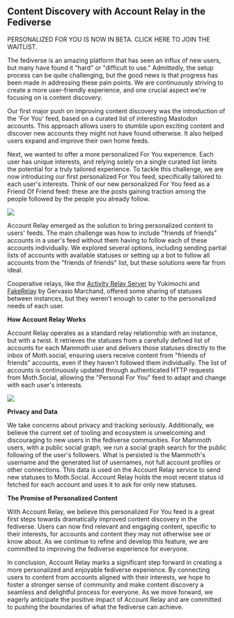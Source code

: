 ## Content Discovery with Account Relay in the Fediverse

PERSONALIZED FOR YOU IS NOW IN BETA. CLICK HERE TO JOIN THE WAITLIST.

The fediverse is an amazing platform that has seen an influx of new users, but many have found it "hard" or "difficult to use." Admittedly, the setup process can be quite challenging, but the good news is that progress has been made in addressing these pain points. We are continuously striving to create a more user-friendly experience, and one crucial aspect we're focusing on is content discovery.

Our first major push on improving content discovery was the introduction of the 'For You' feed, based on a curated list of interesting Mastodon accounts. This approach allows users to stumble upon exciting content and discover new accounts they might not have found otherwise. It also helped users expand and improve their own home feeds.

Next, we wanted to offer a more personalized For You experience. Each user has unique interests, and relying solely on a single curated list limits the potential for a truly tailored experience. To tackle this challenge, we are now introducing our first personalized For You feed, specifically tailored to each user's interests. Think of our new personalized For You feed as a Friend Of Friend feed: these are the posts gaining traction among the people followed by the people you already follow.

![](https://jessetomchak.com/uploads/2023/254982152-75696f2e-a05c-4efa-9d40-449cc4b9cbe7.png)

Account Relay emerged as the solution to bring personalized content to users' feeds. The main challenge was how to include "friends of friends" accounts in a user's feed without them having to follow each of these accounts individually. We explored several options, including sending partial lists of accounts with available statuses or setting up a bot to follow all accounts from the "friends of friends" list, but these solutions were far from ideal.

Cooperative relays, like the [Activity Relay Server](https://github.com/yukimochi/Activity-Relay) by Yukimochi and [FakeRelay](https://github.com/g3rv4/FakeRelay) by Gervasio Marchand, offered some sharing of statuses between instances, but they weren't enough to cater to the personalized needs of each user.

**How Account Relay Works**

Account Relay operates as a standard relay relationship with an instance, but with a twist. It retrieves the statuses from a carefully defined list of accounts for each Mammoth user and delivers those statuses directly to the inbox of Moth.social, ensuring users receive content from "friends of friends" accounts, even if they haven't followed them individually. The list of accounts is continuously updated through authenticated HTTP requests from Moth.Social, allowing the "Personal For You" feed to adapt and change with each user's interests.

![](https://jessetomchak.com/uploads/2023/accountrelay-process.png)

**Privacy and Data**

We take concerns about privacy and tracking seriously. Additionally, we believe the current set of tooling and ecosystem is unwelcoming and discouraging to new users in the fediverse communities. For Mammoth users, with a public social graph, we run a social graph search for the public following of the user's followers. What is persisted is the Mammoth's username and the generated list of usernames, not full account profiles or other connections. This data is used on the Account Relay service to send new statuses to Moth.Social. Account Relay holds the most recent status id fetched for each account and uses it to ask for only new statuses.

**The Promise of Personalized Content**

With Account Relay, we believe this personalized For You feed is a great first steps towards dramatically improved content discovery in the fediverse. Users can now find relevant and engaging content, specific to their interests, for accounts and content they may not otherwise see or know about. As we continue to refine and develop this feature, we are committed to improving the fediverse experience for everyone.

In conclusion, Account Relay marks a significant step forward in creating a more personalized and enjoyable fediverse experience. By connecting users to content from accounts aligned with their interests, we hope to foster a stronger sense of community and make content discovery a seamless and delightful process for everyone. As we move forward, we eagerly anticipate the positive impact of Account Relay and are committed to pushing the boundaries of what the fediverse can achieve.
